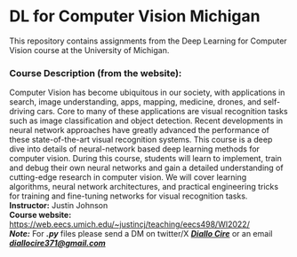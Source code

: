 # DL for Computer Vision Michigan
This repository contains assignments from the Deep Learning for Computer Vision course at the University of Michigan.  
### Course Description (from the website):
Computer Vision has become ubiquitous in our society, with applications in search, image understanding, apps, mapping, medicine, drones, and self-driving cars. Core to many of these applications are visual recognition tasks such as image classification and object detection. Recent developments in neural network approaches have greatly advanced the performance of these state-of-the-art visual recognition systems. This course is a deep dive into details of neural-network based deep learning methods for computer vision. During this course, students will learn to implement, train and debug their own neural networks and gain a detailed understanding of cutting-edge research in computer vision. We will cover learning algorithms, neural network architectures, and practical engineering tricks for training and fine-tuning networks for visual recognition tasks.  
**Instructor:** Justin Johnson  
**Course website:** https://web.eecs.umich.edu/~justincj/teaching/eecs498/WI2022/   
***Note:*** For ***.py*** files please send a DM on twitter/X ***[Diallo Cire](https://twitter.com/adamahawadiallo)*** or an email ***diallocire371@gmail.com***
